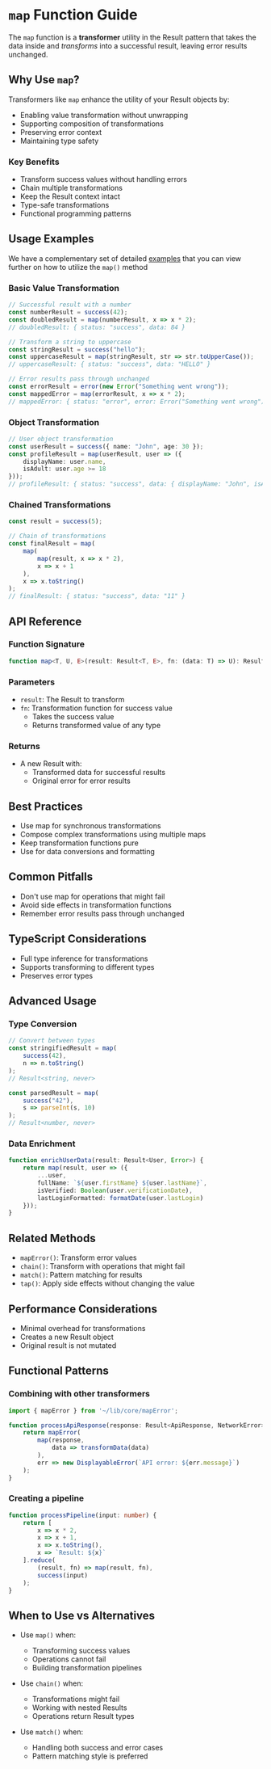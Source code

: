 # `map` Function Guide

The `map` function is a **transformer** utility in the Result pattern that takes the data inside and *transforms* into a successful result, leaving error results unchanged.

## Why Use `map`?

Transformers like `map` enhance the utility of your Result objects by:
- Enabling value transformation without unwrapping
- Supporting composition of transformations
- Preserving error context
- Maintaining type safety

### Key Benefits
- Transform success values without handling errors
- Chain multiple transformations
- Keep the Result context intact
- Type-safe transformations
- Functional programming patterns

## Usage Examples

We have a complementary set of detailed [examples](../../examples/transformers/map.ts) that you can view further on how to utilize the `map()` method

### Basic Value Transformation

```typescript
// Successful result with a number
const numberResult = success(42);
const doubledResult = map(numberResult, x => x * 2);
// doubledResult: { status: "success", data: 84 }

// Transform a string to uppercase
const stringResult = success("hello");
const uppercaseResult = map(stringResult, str => str.toUpperCase());
// uppercaseResult: { status: "success", data: "HELLO" }

// Error results pass through unchanged
const errorResult = error(new Error("Something went wrong"));
const mappedError = map(errorResult, x => x * 2);
// mappedError: { status: "error", error: Error("Something went wrong") }
```

### Object Transformation

```typescript
// User object transformation
const userResult = success({ name: "John", age: 30 });
const profileResult = map(userResult, user => ({
    displayName: user.name,
    isAdult: user.age >= 18
}));
// profileResult: { status: "success", data: { displayName: "John", isAdult: true } }
```

### Chained Transformations

```typescript
const result = success(5);

// Chain of transformations
const finalResult = map(
    map(
        map(result, x => x * 2),
        x => x + 1
    ),
    x => x.toString()
);
// finalResult: { status: "success", data: "11" }
```

## API Reference

### Function Signature
```typescript
function map<T, U, E>(result: Result<T, E>, fn: (data: T) => U): Result<U, E>
```

### Parameters
- `result`: The Result to transform
- `fn`: Transformation function for success value
  - Takes the success value
  - Returns transformed value of any type

### Returns
- A new Result with:
  - Transformed data for successful results
  - Original error for error results

## Best Practices
- Use map for synchronous transformations
- Compose complex transformations using multiple maps
- Keep transformation functions pure
- Use for data conversions and formatting

## Common Pitfalls
- Don't use map for operations that might fail
- Avoid side effects in transformation functions
- Remember error results pass through unchanged

## TypeScript Considerations
- Full type inference for transformations
- Supports transforming to different types
- Preserves error types

## Advanced Usage

### Type Conversion

```typescript
// Convert between types
const stringifiedResult = map(
    success(42),
    n => n.toString()
);
// Result<string, never>

const parsedResult = map(
    success("42"),
    s => parseInt(s, 10)
);
// Result<number, never>
```

### Data Enrichment

```typescript
function enrichUserData(result: Result<User, Error>) {
    return map(result, user => ({
        ...user,
        fullName: `${user.firstName} ${user.lastName}`,
        isVerified: Boolean(user.verificationDate),
        lastLoginFormatted: formatDate(user.lastLogin)
    }));
}
```

## Related Methods
- `mapError()`: Transform error values
- `chain()`: Transform with operations that might fail
- `match()`: Pattern matching for results
- `tap()`: Apply side effects without changing the value

## Performance Considerations
- Minimal overhead for transformations
- Creates a new Result object
- Original result is not mutated

## Functional Patterns

### Combining with other transformers

```typescript
import { mapError } from '~/lib/core/mapError';

function processApiResponse(response: Result<ApiResponse, NetworkError>) {
    return mapError(
        map(response, 
            data => transformData(data)
        ),
        err => new DisplayableError(`API error: ${err.message}`)
    );
}
```

### Creating a pipeline

```typescript
function processPipeline(input: number) {
    return [
        x => x * 2,
        x => x + 1,
        x => x.toString(),
        x => `Result: ${x}`
    ].reduce(
        (result, fn) => map(result, fn),
        success(input)
    );
}
```

## When to Use vs Alternatives

- Use `map()` when:
  - Transforming success values
  - Operations cannot fail
  - Building transformation pipelines

- Use `chain()` when:
  - Transformations might fail
  - Working with nested Results
  - Operations return Result types

- Use `match()` when:
  - Handling both success and error cases
  - Pattern matching style is preferred